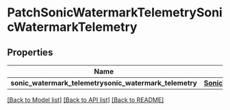 # PatchSonicWatermarkTelemetrySonicWatermarkTelemetry

## Properties
Name | Type | Description | Notes
------------ | ------------- | ------------- | -------------
**sonic_watermark_telemetrysonic_watermark_telemetry** | [**SonicWatermarkTelemetrySonicWatermarkTelemetrySonicwatermarktelemetrysonicwatermarktelemetry**](SonicWatermarkTelemetrySonicWatermarkTelemetrySonicwatermarktelemetrysonicwatermarktelemetry.md) |  | [optional] 

[[Back to Model list]](../README.md#documentation-for-models) [[Back to API list]](../README.md#documentation-for-api-endpoints) [[Back to README]](../README.md)


